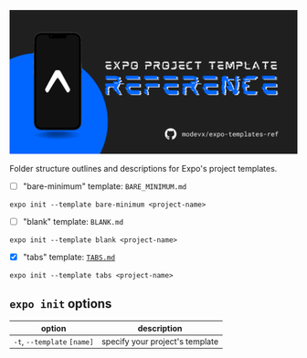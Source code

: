 ![expo project template reference](./assets/repo-graphic.png)

Folder structure outlines and descriptions for Expo's project templates.

- [ ] "bare-minimum" template: `BARE_MINIMUM.md`

```shellscript
expo init --template bare-minimum <project-name>
```

- [ ] "blank" template: `BLANK.md`

```shellscript
expo init --template blank <project-name>
```

- [x] "tabs" template: [`TABS.md`](https://github.com/modevx/expo-templates-ref/blob/main/TABS.md)

```shellscript
expo init --template tabs <project-name>
```

## `expo init` options

|           option            |           description           |
| :-------------------------: | :-----------------------------: |
| `-t`, `--template` `[name]` | specify your project's template |
